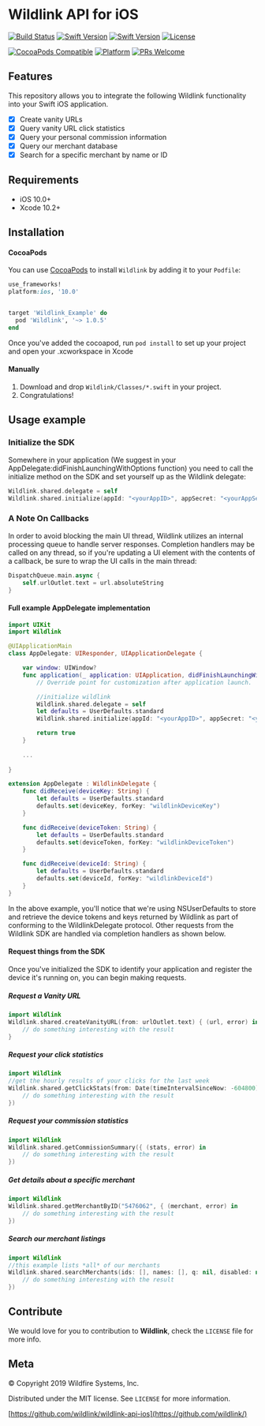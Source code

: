 # Wildlink API for iOS
[![Build Status](https://travis-ci.com/wildlink/wildlink-api-ios.svg?branch=master)](https://travis-ci.com/wildlink/wildlink-api-ios)
[![Swift Version][swift-image-5]][swift-url]
[![Swift Version][swift-image-4]][swift-url]
[![License][license-image]][license-url]
<!--[![Carthage compatible](https://img.shields.io/badge/Carthage-compatible-4BC51D.svg?style=flat)](https://github.com/Carthage/Carthage)-->
[![CocoaPods Compatible](https://img.shields.io/cocoapods/v/EZSwiftExtensions.svg)](https://img.shields.io/cocoapods/v/LFAlertController.svg)
[![Platform](https://img.shields.io/cocoapods/p/LFAlertController.svg?style=flat)](http://cocoapods.org/pods/LFAlertController)
[![PRs Welcome](https://img.shields.io/badge/PRs-welcome-brightgreen.svg?style=flat-square)](http://makeapullrequest.com)

## Features
This repository allows you to integrate the following Wildlink functionality into your Swift iOS application.

- [x] Create vanity URLs
- [x] Query vanity URL click statistics
- [x] Query your personal commission information
- [x] Query our merchant database
- [x] Search for a specific merchant by name or ID

## Requirements

- iOS 10.0+
- Xcode 10.2+

## Installation

#### CocoaPods
You can use [CocoaPods](http://cocoapods.org/) to install `Wildlink` by adding it to your `Podfile`:

```ruby
use_frameworks!
platform:ios, '10.0'


target 'Wildlink_Example' do
  pod 'Wildlink', '~> 1.0.5'
end
```

Once you've added the cocoapod, run `pod install` to set up your project and open your .xcworkspace in Xcode

#### Manually
1. Download and drop ```Wildlink/Classes/*.swift``` in your project.  
2. Congratulations!  

## Usage example

### Initialize the SDK
Somewhere in your application (We suggest in your AppDelegate:didFinishLaunchingWithOptions function) you need
to call the initialize method on the SDK and set yourself up as the Wildlink delegate:

```swift
Wildlink.shared.delegate = self
Wildlink.shared.initialize(appId: "<yourAppID>", appSecret: "<yourAppSecret", wildlinkDeviceToken: "<existingUserToken>", wildlinkDeviceKey: "<existingUserKey>")
```

### A Note On Callbacks
In order to avoid blocking the main UI thread, Wildlink utilizes an internal processing queue to handle server
responses. Completion handlers may be called on any thread, so if you're updating a UI element with the contents
of a callback, be sure to wrap the UI calls in the main thread:
```swift
DispatchQueue.main.async {
    self.urlOutlet.text = url.absoluteString
}
```

#### Full example AppDelegate implementation

```swift
import UIKit
import Wildlink

@UIApplicationMain
class AppDelegate: UIResponder, UIApplicationDelegate {

    var window: UIWindow?
    func application(_ application: UIApplication, didFinishLaunchingWithOptions launchOptions: [UIApplication.LaunchOptionsKey: Any]?) -> Bool {
        // Override point for customization after application launch.

        //initialize wildlink
        Wildlink.shared.delegate = self
        let defaults = UserDefaults.standard
        Wildlink.shared.initialize(appId: "<yourAppID>", appSecret: "<yourAppSecret", wildlinkDeviceToken: defaults.string(forKey: "wildlinkDeviceToken"), wildlinkDeviceKey: defaults.string(forKey: "wildlinkDeviceKey"))

        return true
    }
    
    ...
    
}

extension AppDelegate : WildlinkDelegate {
    func didReceive(deviceKey: String) {
        let defaults = UserDefaults.standard
        defaults.set(deviceKey, forKey: "wildlinkDeviceKey")
    }

    func didReceive(deviceToken: String) {
        let defaults = UserDefaults.standard
        defaults.set(deviceToken, forKey: "wildlinkDeviceToken")
    }

    func didReceive(deviceId: String) {
        let defaults = UserDefaults.standard
        defaults.set(deviceId, forKey: "wildlinkDeviceId")
    }
}
```

In the above example, you'll notice that we're using NSUserDefaults to store and retrieve the device tokens and keys returned by Wildlink
as part of conforming to the WildlinkDelegate protocol. Other requests from the Wildlink SDK are handled via completion handlers as shown
below.

#### Request things from the SDK
Once you've initialized the SDK to identify your application and register the device it's running on, you can begin making requests. 

##### Request a Vanity URL
```swift
import Wildlink
Wildlink.shared.createVanityURL(from: urlOutlet.text) { (url, error) in
    // do something interesting with the result
}
```

##### Request your click statistics
```swift
import Wildlink
//get the hourly results of your clicks for the last week
Wildlink.shared.getClickStats(from: Date(timeIntervalSinceNow: -604800), with: .hour, completion: { (results, error) in
    // do something interesting with the result
})
```

##### Request your commission statistics
```swift
import Wildlink
Wildlink.shared.getCommissionSummary({ (stats, error) in
    // do something interesting with the result
})
```

##### Get details about a specific merchant
```swift
import Wildlink
Wildlink.shared.getMerchantByID("5476062", { (merchant, error) in
    // do something interesting with the result
})
```

##### Search our merchant listings
```swift
import Wildlink
//this example lists *all* of our merchants
Wildlink.shared.searchMerchants(ids: [], names: [], q: nil, disabled: nil, featured: true, sortBy: nil, sortOrder: nil, limit: nil, { (merchants, error) in
    // do something interesting with the result
})
```

## Contribute

We would love for you to contribution to **Wildlink**, check the ``LICENSE`` file for more info.

## Meta

© Copyright 2019 Wildfire Systems, Inc.

Distributed under the MIT license. See ``LICENSE`` for more information.

[https://github.com/wildlink/wildlink-api-ios](https://github.com/wildlink/)

[swift-image-5]:https://img.shields.io/badge/swift-5.0-orange.svg
[swift-image-4]:https://img.shields.io/badge/swift-4.2-orange.svg
[swift-url]: https://swift.org/
[license-image]: https://img.shields.io/badge/License-MIT-blue.svg
[license-url]: LICENSE
[travis-image]: https://img.shields.io/travis/dbader/node-datadog-metrics/master.svg?style=flat-square
[travis-url]: https://travis-ci.org/dbader/node-datadog-metrics
[codebeat-image]: https://codebeat.co/badges/c19b47ea-2f9d-45df-8458-b2d952fe9dad
[codebeat-url]: https://codebeat.co/projects/github-com-vsouza-awesomeios-com
